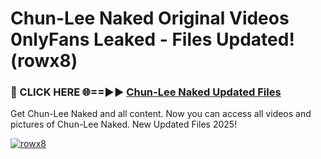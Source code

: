 # Chun-Lee Naked Original Videos 0nlyFans Leaked - Files Updated! (rowx8)

<h3>🔴 CLICK HERE 🌐==►► <a href="https://tinyurl.com/yckcrads" rel="nofollow">Chun-Lee Naked Updated Files</a></h3>

Get Chun-Lee Naked and all content. Now you can access all videos and pictures of Chun-Lee Naked. New Updated Files 2025!

[![rowx8](https://i.imgur.com/hpKpOFt.gif)](https://tinyurl.com/yckcrads)
